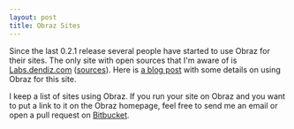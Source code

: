 ```yaml
---
layout: post
title: Obraz Sites
---
```


Since the last 0.2.1 release several people have started to use Obraz for their
sites. The only site with open sources that I'm aware of is [Labs.dendiz.com][1]
([sources][2]). Here is [a blog post][3] with some details on using Obraz for
this site.

I keep a list of sites using Obraz. If you run your site on Obraz and you want
to put a link to it on the Obraz homepage, feel free to send me an email or open
a pull request on [Bitbucket][4].

  [1]: http://labs.dendiz.com/
  [2]: https://github.com/dendiz/labs.dendiz.com
  [3]: http://labs.dendiz.com/2012/11/13/static-site-generator.html
  [4]: https://bitbucket.org/vlasovskikh/obraz

